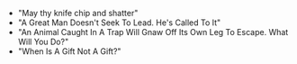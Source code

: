- "May thy knife chip and shatter"
- "A Great Man Doesn't Seek To Lead.  He's Called To It"
- "An Animal Caught In A Trap Will Gnaw Off Its Own Leg To Escape.  What Will You Do?"
- "When Is A Gift Not A Gift?"
